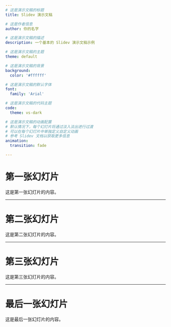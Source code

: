 ```yaml
---
# 这是演示文稿的标题
title: Slidev 演示文稿

# 这是作者信息
author: 你的名字

# 这是演示文稿的描述
description: 一个基本的 Slidev 演示文稿示例

# 这是演示文稿的主题
theme: default

# 这是演示文稿的背景
background:
  color: '#ffffff'

# 这是演示文稿的默认字体
font:
  family: 'Arial'

# 这是演示文稿的代码主题
code:
  theme: vs-dark

# 这是演示文稿的动画配置
# 默认情况下，每个幻灯片将通过淡入淡出进行过渡
# 可以在每个幻灯片中单独定义自定义动画
# 参考 Slidev 文档以获取更多信息
animation:
  transition: fade

---
```


# 第一张幻灯片

这是第一张幻灯片的内容。

---

# 第二张幻灯片

这是第二张幻灯片的内容。

---

# 第三张幻灯片

这是第三张幻灯片的内容。

---

# 最后一张幻灯片

这是最后一张幻灯片的内容。

